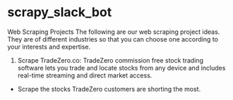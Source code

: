 # scrapy_slack_bot

Web Scraping Projects
 The following are our web scraping project ideas. They are of different industries so that you can choose one according to your interests and expertise. 


1. Scrape TradeZero.co:
 TradeZero commission free stock trading software lets you trade and locate stocks from any device and includes real-time streaming and direct market access.
 
- Scrape the stocks TradeZero customers are shorting the most.
